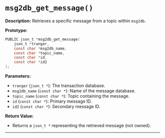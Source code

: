# `msg2db_get_message()`

**Description:**
Retrieves a specific message from a topic within `msg2db`.

**Prototype:**
```c
PUBLIC json_t *msg2db_get_message(
    json_t *tranger,
    const char *msg2db_name,
    const char *topic_name,
    const char *id,
    const char *id2
);
```

**Parameters:**
- `tranger` (`json_t *`): The transaction database.
- `msg2db_name` (`const char *`): Name of the message database.
- `topic_name` (`const char *`): Topic containing the message.
- `id` (`const char *`): Primary message ID.
- `id2` (`const char *`): Secondary message ID.

**Return Value:**
- Returns a `json_t *` representing the retrieved message (not owned).

---
